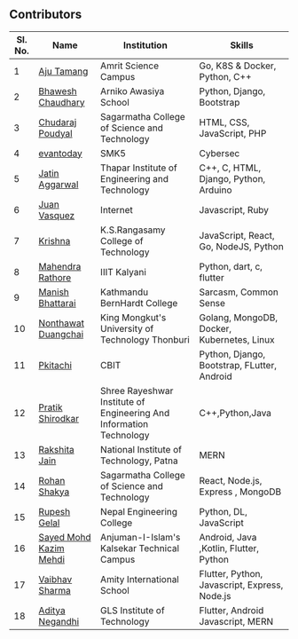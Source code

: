 ## Contributors

| Sl. No. | Name                                                       | Institution                                                         | Skills                                        |
| ------- | ---------------------------------------------------------- | ------------------------------------------------------------------- | --------------------------------------------- |
| 1       | [Aju Tamang](https://github.com/aju100)                    | Amrit Science Campus                                                | Go, K8S & Docker, Python, C++                 |
| 2       | [Bhawesh Chaudhary](https://github.com/callmebhawesh)      | Arniko Awasiya School                                               | Python, Django, Bootstrap                     |
| 3       | [Chudaraj Poudyal](https://github.com/crpoudyal)           | Sagarmatha College of Science and Technology                        | HTML, CSS, JavaScript, PHP                    |
| 4       | [evantoday](https://github.com/evantoday)| SMK5            | Cybersec |
| 5       | [Jatin Aggarwal](https://github.com/jatinagg1)             | Thapar Institute of Engineering and Technology | C++, C, HTML, Django, Python, Arduino |
| 6       | [Juan Vasquez](https://github.com/JuanVqz)                 | Internet                                                            | Javascript, Ruby                              |
| 7       | [Krishna](https://github.com/M-krishna)                    | K.S.Rangasamy College of Technology                                 | JavaScript, React, Go, NodeJS, Python         |
| 8       | [Mahendra Rathore](https://github.com/Mahendra7985)        | IIIT Kalyani                                                        | Python, dart, c, flutter                      |
| 9       | [Manish Bhattarai](https://github.com/nepalikingpin) | Kathmandu BernHardt College | Sarcasm, Common Sense |
| 10      | [Nonthawat Duangchai](https://github.com/n0nz)             | King Mongkut's University of Technology Thonburi                    | Golang, MongoDB, Docker, Kubernetes, Linux    |
| 11      | [Pkitachi](https://github.com/pkitachi)                    | CBIT                                                                | Python, Django, Bootstrap, FLutter, Android   |
| 12      | [Pratik Shirodkar](https://github.com/Pratik-Shirodkar)    | Shree Rayeshwar Institute of Engineering And Information Technology | C++,Python,Java                               |
| 13      | [Rakshita Jain](https://github.com/raksh543)               | National Institute of Technology, Patna                             | MERN                                          | Android (Frontend) | C++ |
| 14      | [Rohan Shakya](https://github.com/Rohan-Shakya)            | Sagarmatha College of Science and Technology                        | React, Node.js, Express , MongoDB             |
| 15      | [Rupesh Gelal](https://github.com/rgrupesh)                | Nepal Engineering College                                           | Python, DL, JavaScript                        |
| 16      | [Sayed Mohd Kazim Mehdi](https://github.com/kazimsayed954) | Anjuman-I-Islam's Kalsekar Technical Campus                         | Android, Java ,Kotlin, Flutter, Python        |
| 17      | [Vaibhav Sharma](https://github.com/gigabite-pro)          | Amity International School                                          | Flutter, Python, Javascript, Express, Node.js |
| 18      | [Aditya Negandhi](https://github.com/binarybeast01)        | GLS Institute of Technology                                          | Flutter, Android Javascript, MERN|
